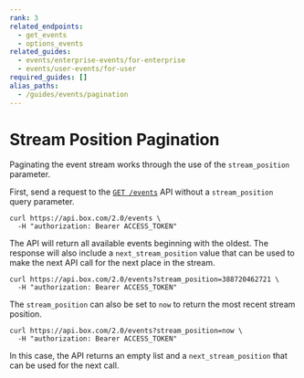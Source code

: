 ```yaml
---
rank: 3
related_endpoints:
  - get_events
  - options_events
related_guides:
  - events/enterprise-events/for-enterprise
  - events/user-events/for-user
required_guides: []
alias_paths:
  - /guides/events/pagination
---
```


# Stream Position Pagination

Paginating the event stream works through the use of the `stream_position`
parameter.

First, send a request to the [`GET /events`](e://get_events) API without a
`stream_position` query parameter.

```curl
curl https://api.box.com/2.0/events \
  -H "authorization: Bearer ACCESS_TOKEN"
```

The API will return all available events beginning with the oldest. The response
will also include a `next_stream_position` value that can be used to make the
next API call for the next place in the stream.

```curl
curl https://api.box.com/2.0/events?stream_position=388720462721 \
  -H "authorization: Bearer ACCESS_TOKEN"
```

The `stream_position` can also be set to `now` to return the most recent stream
position.

```curl
curl https://api.box.com/2.0/events?stream_position=now \
  -H "authorization: Bearer ACCESS_TOKEN"
```

In this case, the API returns an empty list and a `next_stream_position` that
can be used for the next call.
